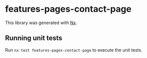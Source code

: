 # features-pages-contact-page

This library was generated with [Nx](https://nx.dev).

## Running unit tests

Run `nx test features-pages-contact-page` to execute the unit tests.
